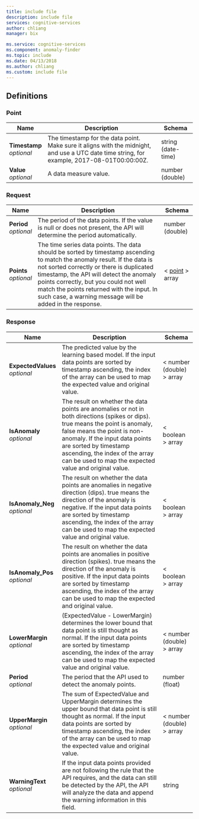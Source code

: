 ```yaml
---
title: include file
description: include file
services: cognitive-services
author: chliang
manager: bix

ms.service: cognitive-services
ms.component: anomaly-finder
ms.topic: include
ms.date: 04/13/2018
ms.author: chliang
ms.custom: include file
---
```

<a name="definitions"></a>
## Definitions

<a name="point"></a>
### Point

|Name|Description|Schema|
|---|---|---|
|**Timestamp**  <br>*optional*|The timestamp for the data point. Make sure it aligns with the midnight, and use a UTC date time string, for example, 2017-08-01T00:00:00Z.|string (date-time)|
|**Value**  <br>*optional*|A data measure value.|number (double)|


<a name="request"></a>
### Request

|Name|Description|Schema|
|---|---|---|
|**Period**  <br>*optional*|The period of the data points. If the value is null or does not present, the API will determine the period automatically.|number (double)|
|**Points**  <br>*optional*|The time series data points. The data should be sorted by timestamp ascending to match the anomaly result. If the data is not sorted correctly or there is duplicated timestamp, the API will detect the anomaly points correctly, but you could not well match the points returned with the input. In such case, a warning message will be added in the response.|< [point](#point) > array|


<a name="response"></a>
### Response

|Name|Description|Schema|
|---|---|---|
|**ExpectedValues**  <br>*optional*|The predicted value by the learning based model. If the input data points are sorted by timestamp ascending, the index of the array can be used to map the expected value and original value.|< number (double) > array|
|**IsAnomaly**  <br>*optional*|The result on whether the data points are anomalies or not in both directions (spikes or dips). true means the point is anomaly, false means the point is non-anomaly. If the input data points are sorted by timestamp ascending, the index of the array can be used to map the expected value and original value.|< boolean > array|
|**IsAnomaly_Neg**  <br>*optional*|The result on whether the data points are anomalies in negative direction (dips). true means the direction of the anomaly is negative. If the input data points are sorted by timestamp ascending, the index of the array can be used to map the expected value and original value.|< boolean > array|
|**IsAnomaly_Pos**  <br>*optional*|The result on whether the data points are anomalies in positive direction (spikes). true means the direction of the anomaly is positive. If the input data points are sorted by timestamp ascending, the index of the array can be used to map the expected and original value.|< boolean > array|
|**LowerMargin**  <br>*optional*|(ExpectedValue - LowerMargin) determines the lower bound that data point is still thought as normal. If the input data points are sorted by timestamp ascending, the index of the array can be used to map the expected value and original value.|< number (double) > array|
|**Period**  <br>*optional*|The period that the API used to detect the anomaly points.|number (float)|
|**UpperMargin**  <br>*optional*|The sum of ExpectedValue and UpperMargin determines the upper bound that data point is still thought as normal. If the input data points are sorted by timestamp ascending, the index of the array can be used to map the expected value and original value.|< number (double) > array|
|**WarningText**  <br>*optional*|If the input data points provided are not following the rule that the API requires, and the data can still be detected by the API, the API will analyze the data and append the warning information in this field.|string|



